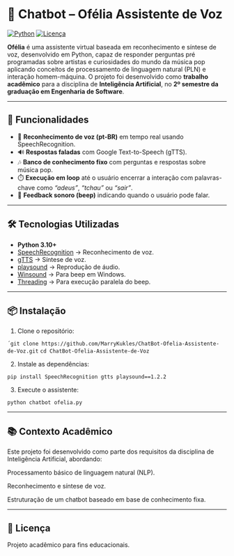 # 🤖 Chatbot – Ofélia Assistente de Voz

[![Python](https://img.shields.io/badge/Python-3.8%2B-blue)](https://www.python.org/)
[![Licença](https://img.shields.io/badge/Licença-MIT-green)](LICENSE)

**Ofélia** é uma assistente virtual baseada em reconhecimento e síntese de voz, desenvolvido em Python, capaz de responder perguntas pré programadas sobre artistas e curiosidades do mundo da música pop aplicando conceitos de processamento de linguagem natural (PLN) e interação homem-máquina. O projeto foi desenvolvido como **trabalho acadêmico** para a disciplina de **Inteligência Artificial**, no **2º semestre da graduação em Engenharia de Software**.  

---

## 🚀 Funcionalidades  

- 🎤 **Reconhecimento de voz (pt-BR)** em tempo real usando SpeechRecognition.  
- 🔊 **Respostas faladas** com Google Text-to-Speech (gTTS).  
- 🎶 **Banco de conhecimento fixo** com perguntas e respostas sobre música pop.  
- ⏱️ **Execução em loop** até o usuário encerrar a interação com palavras-chave como *“adeus”*, *“tchau”* ou *“sair”*.  
- 📢 **Feedback sonoro (beep)** indicando quando o usuário pode falar.  

---

## 🛠️ Tecnologias Utilizadas  

- **Python 3.10+**  
- [SpeechRecognition](https://pypi.org/project/SpeechRecognition/) → Reconhecimento de voz.  
- [gTTS](https://pypi.org/project/gTTS/) → Síntese de voz.  
- [playsound](https://pypi.org/project/playsound/) → Reprodução de áudio.  
- [Winsound](https://docs.python.org/3/library/winsound.html) → Para beep em Windows.  
- [Threading](https://docs.python.org/3/library/threading.html) → Para execução paralela do beep.  

---

## 📦 Instalação

1. Clone o repositório:

`´git clone https://github.com/MarryKukles/ChatBot-Ofelia-Assistente-de-Voz.git`
`cd ChatBot-Ofelia-Assistente-de-Voz`

2. Instale as dependências:

`pip install SpeechRecognition gtts playsound==1.2.2`

3. Execute o assistente:

`python chatbot ofelia.py`

---

## 📚 Contexto Acadêmico

Este projeto foi desenvolvido como parte dos requisitos da disciplina de Inteligência Artificial, abordando:

Processamento básico de linguagem natural (NLP).

Reconhecimento e síntese de voz.

Estruturação de um chatbot baseado em base de conhecimento fixa.

---

## 📝 Licença
Projeto acadêmico para fins educacionais.
